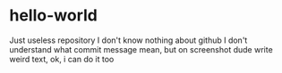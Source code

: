 # hello-world
Just useless repository
I don't know nothing about github
I don't understand what commit message mean, but on screenshot dude write weird text, ok, i can do it too
